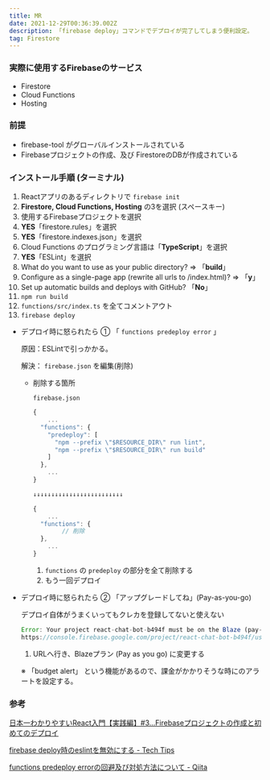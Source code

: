 ```yaml
---
title: MR
date: 2021-12-29T00:36:39.002Z
description: 「firebase deploy」コマンドでデプロイが完了してしまう便利設定。
tag: Firestore
---
```

### 実際に使用するFirebaseのサービス

* Firestore
* Cloud Functions
* Hosting



### 前提

* firebase-tool がグローバルインストールされている
* Firebaseプロジェクトの作成、及び FirestoreのDBが作成されている



### インストール手順 (ターミナル)

1. Reactアプリのあるディレクトリで `firebase init`
2. **Firestore, Cloud Functions, Hosting** の3を選択 (スペースキー)
3. 使用するFirebaseプロジェクトを選択
4. **YES**「firestore.rules」を選択
5. **YES**「firestore.indexes.json」を選択
6. Cloud Functions のプログラミング言語は「**TypeScript**」を選択
7. **YES**「ESLint」を選択
8. What do you want to use as your public directory? ⇒ 「**build**」
9. Configure as a single-page app (rewrite all urls to /index.html)? ⇒ 「**y**」
10. Set up automatic builds and deploys with GitHub? 「**No**」
11. `npm run build` 
12. `functions/src/index.ts` を全てコメントアウト
13. `firebase deploy`

* デプロイ時に怒られたら ① 「 `functions predeploy error` 」

    原因：ESLintで引っかかる。

    解決： `firebase.json` を編集(削除)

  * 削除する箇所

      `firebase.json`

    ```jsx
    {
    	...
      "functions": {
        "predeploy": [
          "npm --prefix \"$RESOURCE_DIR\" run lint",
          "npm --prefix \"$RESOURCE_DIR\" run build"
        ]
      },
    	...
    }

    ↓↓↓↓↓↓↓↓↓↓↓↓↓↓↓↓↓↓↓↓↓↓↓↓↓

    {
    	...
      "functions": {
    		// 削除
      },
    	...
    }
    ```

    1. `functions` の `predeploy` の部分を全て削除する
    2. もう一回デプロイ
* デプロイ時に怒られたら ② 「アップグレードしてね」(Pay-as-you-go)

    デプロイ自体がうまくいってもクレカを登録してないと使えない

  ```jsx
  Error: Your project react-chat-bot-b494f must be on the Blaze (pay-as-you-go) plan to complete this command. Required API cloudbuild.googleapis.com can't be enabled until the upgrade is complete. To upgrade, visit the following URL:
  https://console.firebase.google.com/project/react-chat-bot-b494f/usage/details
  ```

  1. URLへ行き、Blazeプラン (Pay as you go) に変更する

    ※ 「budget alert」 という機能があるので、課金がかかりそうな時にのアラートを設定する。
    

### 参考

[日本一わかりやすいReact入門【実践編】#3...Firebaseプロジェクトの作成と初めてのデプロイ](https://www.youtube.com/watch?v=ta2m6nfYHuQ&list=PLX8Rsrpnn3IVOk48awq_nKW0aFP0MGpnn&index=3)

[firebase deploy時のeslintを無効にする - Tech Tips](https://sumito.jp/2019/12/11/firebase-deploy%e6%99%82%e3%81%aeeslint%e3%82%92%e7%84%a1%e5%8a%b9%e3%81%ab%e3%81%99%e3%82%8b/)

[functions predeploy errorの回避及び対処方法について - Qiita](https://qiita.com/pontarou194/items/55b53700082a59a148fb)